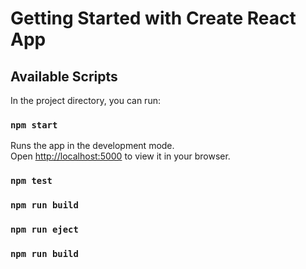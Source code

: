# Getting Started with Create React App

## Available Scripts

In the project directory, you can run:

### `npm start`

Runs the app in the development mode.\
Open [http://localhost:5000](http://localhost:5000) to view it in your browser.
### `npm test`
### `npm run build`
### `npm run eject`
### `npm run build`

